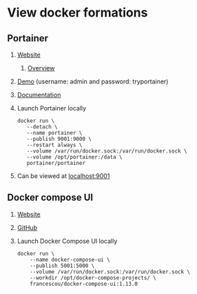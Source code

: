 # View docker formations

## Portainer

1. [Website](https://www.portainer.io/)
    1. [Overview](https://www.portainer.io/overview/)
1. [Demo](http://demo.portainer.io/) (username: admin and password: tryportainer)
1. [Documentation](https://portainer.readthedocs.io/en/stable/)
1. Launch Portainer locally

    ```console
    docker run \
       --detach \
       --name portainer \
       --publish 9001:9000 \
       --restart always \
       --volume /var/run/docker.sock:/var/run/docker.sock \
       --volume /opt/portainer:/data \
       portainer/portainer
    ```

1. Can be viewed at [localhost:9001](http://localhost:9001)

## Docker compose UI

1. [Website](http://francescou.github.io/docker-compose-ui/)
1. [GitHub](https://github.com/francescou/docker-compose-ui)
1. Launch Docker Compose UI locally

    ```console
    docker run \
        --name docker-compose-ui \
        --publish 5001:5000 \
        --volume /var/run/docker.sock:/var/run/docker.sock \
        --workdir /opt/docker-compose-projects/ \
        francescou/docker-compose-ui:1.13.0
    ```
